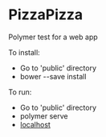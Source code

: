 # PizzaPizza
Polymer test for a web app

To install:
- Go to 'public' directory
- bower --save install

To run:
- Go to 'public' directory
- polymer serve
- [localhost](#http://localhost:8080)
